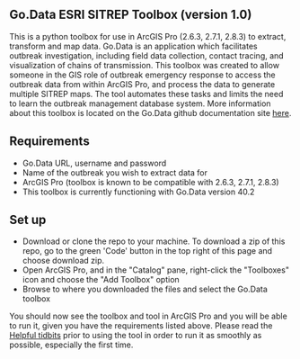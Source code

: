 ## Go.Data ESRI SITREP Toolbox (version 1.0)
This is a python toolbox for use in ArcGIS Pro (2.6.3, 2.7.1, 2.8.3) to extract, transform and map data. Go.Data is an application which facilitates outbreak investigation, including field data collection, contact tracing, and visualization of chains of transmission. This toolbox was created to allow someone in the GIS role of outbreak emergency response to access the outbreak data from within ArcGIS Pro, and process the data to generate multiple SITREP maps. The tool automates these tasks and limits the need to learn the outbreak management database system. More information about this toolbox is located on the Go.Data github documentation site [here](https://worldhealthorganization.github.io/godata/arcgis-pro/).

## Requirements
- Go.Data URL, username and password
- Name of the outbreak you wish to extract data for
- ArcGIS Pro (toolbox is known to be compatible with 2.6.3, 2.7.1, 2.8.3)
- This toolbox is currently functioning with Go.Data version 40.2

## Set up 
- Download or clone the repo to your machine. To download a zip of this repo, go to the green 'Code' button in the top right of this page and choose download zip. 
- Open ArcGIS Pro, and in the "Catalog" pane, right-click the "Toolboxes" icon and choose the "Add Toolbox" option
- Browse to where you downloaded the files and select the Go.Data toolbox

You should now see the toolbox and tool in ArcGIS Pro and you will be able to run it, given you have the requirements listed above. Please read the [Helpful tidbits](https://worldhealthorganization.github.io/godata/arcgis-pro/#helpful-tidbits) prior to using the tool in order to run it as smoothly as possible, especially the first time.

